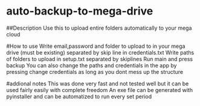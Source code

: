 # auto-backup-to-mega-drive

##Description
Use this to upload entire folders automatically to your mega cloud

#How to use
Write email,password and folder to upload to in your mega drive (must be existing) separated by skip line in credentials.txt
Write paths of folders to upload in setup.txt separated by skiplines
Run main and press backup
You can also change the paths and credentials in the app by pressing change credentials as long as you dont mess up the structure

#addional notes
This was done very fast and not tested well but it can be used fairly easily with complete freedom
An exe file can be generated with pyinstaller and can be automatized to run every set period
